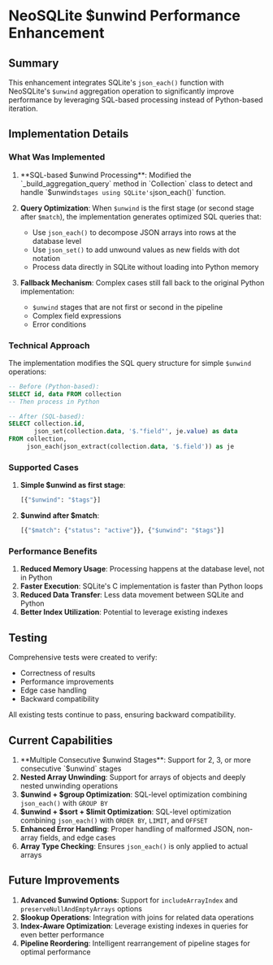 # NeoSQLite $unwind Performance Enhancement

## Summary

This enhancement integrates SQLite's `json_each()` function with NeoSQLite's `$unwind` aggregation operation to significantly improve performance by leveraging SQL-based processing instead of Python-based iteration.

## Implementation Details

### What Was Implemented

1. **SQL-based $unwind Processing**: Modified the `_build_aggregation_query` method in `Collection` class to detect and handle `$unwind` stages using SQLite's `json_each()` function.

2. **Query Optimization**: When `$unwind` is the first stage (or second stage after `$match`), the implementation generates optimized SQL queries that:
   - Use `json_each()` to decompose JSON arrays into rows at the database level
   - Use `json_set()` to add unwound values as new fields with dot notation
   - Process data directly in SQLite without loading into Python memory

3. **Fallback Mechanism**: Complex cases still fall back to the original Python implementation:
   - `$unwind` stages that are not first or second in the pipeline
   - Complex field expressions
   - Error conditions

### Technical Approach

The implementation modifies the SQL query structure for simple `$unwind` operations:

```sql
-- Before (Python-based):
SELECT id, data FROM collection
-- Then process in Python

-- After (SQL-based):
SELECT collection.id, 
       json_set(collection.data, '$."field"', je.value) as data
FROM collection, 
     json_each(json_extract(collection.data, '$.field')) as je
```

### Supported Cases

1. **Simple $unwind as first stage**:
   ```python
   [{"$unwind": "$tags"}]
   ```

2. **$unwind after $match**:
   ```python
   [{"$match": {"status": "active"}}, {"$unwind": "$tags"}]
   ```

### Performance Benefits

1. **Reduced Memory Usage**: Processing happens at the database level, not in Python
2. **Faster Execution**: SQLite's C implementation is faster than Python loops
3. **Reduced Data Transfer**: Less data movement between SQLite and Python
4. **Better Index Utilization**: Potential to leverage existing indexes

## Testing

Comprehensive tests were created to verify:
- Correctness of results
- Performance improvements
- Edge case handling
- Backward compatibility

All existing tests continue to pass, ensuring backward compatibility.

## Current Capabilities

1. **Multiple Consecutive $unwind Stages**: Support for 2, 3, or more consecutive `$unwind` stages
2. **Nested Array Unwinding**: Support for arrays of objects and deeply nested unwinding operations
3. **$unwind + $group Optimization**: SQL-level optimization combining `json_each()` with `GROUP BY`
4. **$unwind + $sort + $limit Optimization**: SQL-level optimization combining `json_each()` with `ORDER BY`, `LIMIT`, and `OFFSET`
5. **Enhanced Error Handling**: Proper handling of malformed JSON, non-array fields, and edge cases
6. **Array Type Checking**: Ensures `json_each()` is only applied to actual arrays

## Future Improvements

1. **Advanced $unwind Options**: Support for `includeArrayIndex` and `preserveNullAndEmptyArrays` options
2. **$lookup Operations**: Integration with joins for related data operations
3. **Index-Aware Optimization**: Leverage existing indexes in queries for even better performance
4. **Pipeline Reordering**: Intelligent rearrangement of pipeline stages for optimal performance